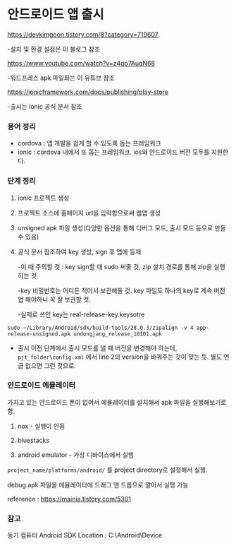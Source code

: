 # 안드로이드 앱 출시

https://devkimgoon.tistory.com/8?category=719607

-설치 및 환경 설정은 이 블로그 참조



https://www.youtube.com/watch?v=z4qp7AuqN68

-워드프레스 apk 파일화는 이 유튜브 참조



https://ionicframework.com/docs/publishing/play-store

-출시는 ionic 공식 문서 참조



### 용어 정리

- cordova : 앱 개발을 쉽게 할 수 있도록 돕는 프레임워크
- ionic : cordova 내에서 또 돕는 프레임워크. ios와 안드로이드 버전 모두를 지원한다.



### 단계 정리

1. ionic 프로젝트 생성 

2. 프로젝트 소스에 홈페이지 url을 입력함으로써 웹앱 생성

3. unsigned apk 파일 생성(다양한 옵션을 통해 디버그 모드, 출시 모드 등으로 만들 수 있음)

4. 공식 문서 참조하여 key 생성, sign 후 앱에 등재

   -이 때 주의할 것 : key sign할 때 sudo 써줄 것, zip 설치 경로를 통해 zip을 실행하는 것

   -key 비밀번호는 어디든 적어서 보관해둘 것. key 파일도 하나의 key로 계속 버전업 해야하니 꼭 잘 보관할 것.

   -실제로 쓰인 key는 real-release-key.keysotre

```
sudo ~/Library/Android/sdk/build-tools/28.0.3/zipalign -v 4 app-release-unsigned.apk undongjang_release_10101.apk
```



- 출시 이전 단계에서 출시 모드를 낼 때 버전을 변경해야 하는데, `pjt_folder\config.xml` 에서 line 2의 version을 바꿔주는 것이 맞는 듯. 별도 언급 없으면 그런 것으로.



### 안드로이드 에뮬레이터

가지고 있는 안드로이드 폰이 없어서 에뮬레이터를 설치해서 apk 파일을 실행해보기로 함.

1) nox - 실행이 안됨

2) bluestacks

3) android emulator - 가상 디바이스에서 실행

`project_name/platforms/android/` 를 project directory로 설정해서 실행.

debug.apk 파일을 에뮬레이터에 드래그 앤 드롭으로 깔아서 실행 가능

reference : https://mainia.tistory.com/5301


### 참고
동기 컴퓨터 Android SDK Location : C:\Android\Device
